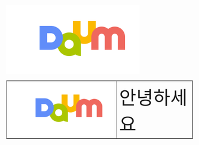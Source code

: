 <img src="daum.png">
<table border = "1"><tr><td><img src = "daum.png" height = "100%"></td><td><span style = "font-size : 50px;">안녕하세요</span></td></tr></table>
